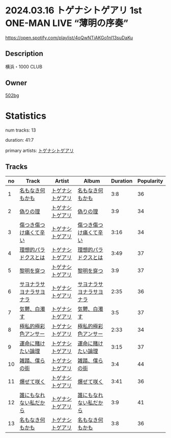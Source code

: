 # 2024.03.16 トゲナシトゲアリ 1st ONE-MAN LIVE “薄明の序奏”
https://open.spotify.com/playlist/4oQwNTiAKGo1nl13suDaKu

## Description
横浜・1000 CLUB

## Owner
[502bg](https://open.spotify.com/user/4woroafc3tx648l7zc8quofbf)

# Statistics
num tracks: 13

duration: 41:7

primary artists: [トゲナシトゲアリ](https://open.spotify.com/artist/7JAG8hDvCiDFBJkTdOCJ6F)

## Tracks
| no | Track | Artist | Album | Duration | Popularity |
| -- | ----- | ------ | ----- | -------- | ---------- |
| 1 | [名もなき何もかも](https://open.spotify.com/track/5W0wKSkwxyX5gwgn7T6ZMI) | [トゲナシトゲアリ](https://open.spotify.com/artist/7JAG8hDvCiDFBJkTdOCJ6F) | [名もなき何もかも](https://open.spotify.com/album/4bzn2CGdvOkP6ELLDBYEU2) | 3:8 | 36 |
| 2 | [偽りの理](https://open.spotify.com/track/0utotNyTQgcj3ryT8FuAVu) | [トゲナシトゲアリ](https://open.spotify.com/artist/7JAG8hDvCiDFBJkTdOCJ6F) | [偽りの理](https://open.spotify.com/album/20nzrK1EPA0yAzHm8GMfj7) | 3:9 | 34 |
| 3 | [傷つき傷つけ痛くて辛い](https://open.spotify.com/track/2185RCcistacxWByF55kAz) | [トゲナシトゲアリ](https://open.spotify.com/artist/7JAG8hDvCiDFBJkTdOCJ6F) | [傷つき傷つけ痛くて辛い](https://open.spotify.com/album/6GOHtMeDdXYNuU5HccbyBj) | 3:16 | 34 |
| 4 | [理想的パラドクスとは](https://open.spotify.com/track/5TNgYaeJdFjrR9BfsEmwDY) | [トゲナシトゲアリ](https://open.spotify.com/artist/7JAG8hDvCiDFBJkTdOCJ6F) | [理想的パラドクスとは](https://open.spotify.com/album/44MHX9OKTB297w51I0TfXM) | 3:49 | 37 |
| 5 | [黎明を穿つ](https://open.spotify.com/track/7A6Ase9m9II2njZuHLOFq5) | [トゲナシトゲアリ](https://open.spotify.com/artist/7JAG8hDvCiDFBJkTdOCJ6F) | [黎明を穿つ](https://open.spotify.com/album/7Ds0BL9lcPgWVqfZJloAIo) | 3:9 | 37 |
| 6 | [サヨナラサヨナラサヨナラ](https://open.spotify.com/track/3OCcXnMn1lOwJtsOwbzEsN) | [トゲナシトゲアリ](https://open.spotify.com/artist/7JAG8hDvCiDFBJkTdOCJ6F) | [サヨナラサヨナラサヨナラ](https://open.spotify.com/album/4L4vKyM8psqZ1Us7aEmeS0) | 2:35 | 36 |
| 7 | [気鬱、白濁す](https://open.spotify.com/track/2wxq162dGuXaQuhFMbgLSp) | [トゲナシトゲアリ](https://open.spotify.com/artist/7JAG8hDvCiDFBJkTdOCJ6F) | [気鬱、白濁す](https://open.spotify.com/album/2gqiFS1rMMBYjrPi7NtFzn) | 3:5 | 37 |
| 8 | [極私的極彩色アンサー](https://open.spotify.com/track/3wemos54Nu8zliDXfDjfvK) | [トゲナシトゲアリ](https://open.spotify.com/artist/7JAG8hDvCiDFBJkTdOCJ6F) | [極私的極彩色アンサー](https://open.spotify.com/album/4RJ3m1en7gKpVGpXTNjCdM) | 2:33 | 34 |
| 9 | [運命に賭けたい論理](https://open.spotify.com/track/5HXSZoSZuivD65nPk7POH0) | [トゲナシトゲアリ](https://open.spotify.com/artist/7JAG8hDvCiDFBJkTdOCJ6F) | [運命に賭けたい論理](https://open.spotify.com/album/2O18JMMWL9S389Sw5tXiyn) | 3:15 | 37 |
| 10 | [雑踏、僕らの街](https://open.spotify.com/track/0tNSVPZeJjpNH7Q9VqrbyJ) | [トゲナシトゲアリ](https://open.spotify.com/artist/7JAG8hDvCiDFBJkTdOCJ6F) | [雑踏、僕らの街](https://open.spotify.com/album/5aX0n53SHMx8iHE6ctlOwh) | 3:4 | 44 |
| 11 | [爆ぜて咲く](https://open.spotify.com/track/615jr8wFWfeTiRhfAHSG9D) | [トゲナシトゲアリ](https://open.spotify.com/artist/7JAG8hDvCiDFBJkTdOCJ6F) | [爆ぜて咲く](https://open.spotify.com/album/5Fiv8V10wlCa5Cop5FMmxr) | 3:41 | 36 |
| 12 | [誰にもなれない私だから](https://open.spotify.com/track/3qUhSNwka3dPwf2Q667y7K) | [トゲナシトゲアリ](https://open.spotify.com/artist/7JAG8hDvCiDFBJkTdOCJ6F) | [誰にもなれない私だから](https://open.spotify.com/album/36v0bfC1o6qrt4YDoZb03s) | 3:9 | 41 |
| 13 | [名もなき何もかも](https://open.spotify.com/track/5W0wKSkwxyX5gwgn7T6ZMI) | [トゲナシトゲアリ](https://open.spotify.com/artist/7JAG8hDvCiDFBJkTdOCJ6F) | [名もなき何もかも](https://open.spotify.com/album/4bzn2CGdvOkP6ELLDBYEU2) | 3:8 | 36 |
        
